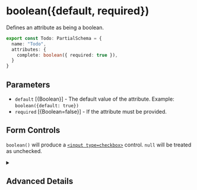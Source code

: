 # boolean({default, required})

Defines an attribute as being a boolean.

```ts
export const Todo: PartialSchema = {
  name: "Todo",
  attributes: {
    complete: boolean({ required: true }),
  }
}
```

## Parameters

- `default` [{Boolean}] - The default value of the attribute.  Example: `boolean({default: true})`
- `required` [{Boolean=false}] - If the attribute must be provided.

## Form Controls

`boolean()` will produce a [`<input type=checkbox>`](https://developer.mozilla.org/en-US/docs/Web/HTML/Element/input/checkbox) control. `null` will be treated as unchecked.


<details>
<summary>

## Advanced Details

</summary>

### Control Type

```js
{
  type: "Boolean",
  allowNull: Boolean, 
}
```


### Sequelize Type

```js
{
 type: "BOOLEAN",
 typeArgs: [],
 allowNull: Boolean
}
```
  
</details>


